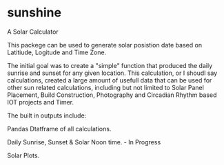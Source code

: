 # sunshine
A Solar Calculator

This packege can be used to generate solar posistion date based on Latitiude, Logitude and Time Zone. 

The initial goal was to create a "simple" function that produced the daily sunrise and sunset for any given location. This calculation, or I shoudl say calculations, created a large amount of usefull data that can be used for other sun related calculations, including but not limited to Solar Panel Placement, Build Construction, Photography and Circadian Rhythm based IOT projects and Timer. 

The built in outputs include:

Pandas Dtatframe of all calculations. 

Daily Sunrise, Sunset & Solar Noon time. - In Progress

Solar Plots.



